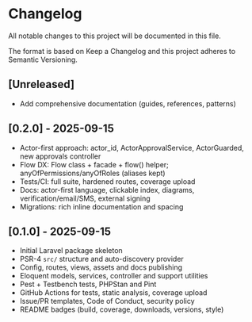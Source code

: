 # Changelog

All notable changes to this project will be documented in this file.

The format is based on Keep a Changelog and this project adheres to Semantic Versioning.

## [Unreleased]

- Add comprehensive documentation (guides, references, patterns)

## [0.2.0] - 2025-09-15
- Actor-first approach: actor_id, ActorApprovalService, ActorGuarded, new approvals controller
- Flow DX: Flow class + facade + flow() helper; anyOfPermissions/anyOfRoles (aliases kept)
- Tests/CI: full suite, hardened routes, coverage upload
- Docs: actor-first language, clickable index, diagrams, verification/email/SMS, external signing
- Migrations: rich inline documentation and spacing

## [0.1.0] - 2025-09-15
- Initial Laravel package skeleton
- PSR-4 `src/` structure and auto-discovery provider
- Config, routes, views, assets and docs publishing
- Eloquent models, services, controller and support utilities
- Pest + Testbench tests, PHPStan and Pint
- GitHub Actions for tests, static analysis, coverage upload
- Issue/PR templates, Code of Conduct, security policy
- README badges (build, coverage, downloads, versions, style)
